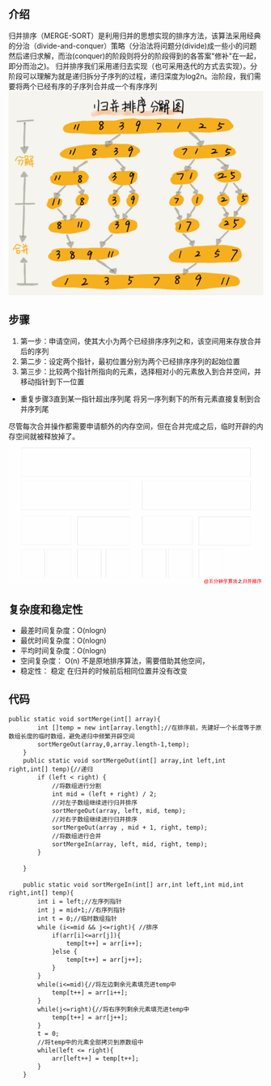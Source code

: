 ## 介绍
归并排序（MERGE-SORT）是利用归并的思想实现的排序方法，该算法采用经典的分治（divide-and-conquer）策略（分治法将问题分(divide)成一些小的问题然后递归求解，而治(conquer)的阶段则将分的阶段得到的各答案"修补"在一起，即分而治之)。
归并排序我们采用递归去实现（也可采用迭代的方式去实现）。分阶段可以理解为就是递归拆分子序列的过程，递归深度为log2n。治阶段，我们需要将两个已经有序的子序列合并成一个有序序列
![](https://raw.githubusercontent.com/binbinbin5/myPics/master/imgs/20190508201551.png)
## 步骤
1. 第一步：申请空间，使其大小为两个已经排序序列之和，该空间用来存放合并后的序列
2. 第二步：设定两个指针，最初位置分别为两个已经排序序列的起始位置
3. 第三步：比较两个指针所指向的元素，选择相对小的元素放入到合并空间，并移动指针到下一位置

- 重复步骤3直到某一指针超出序列尾
将另一序列剩下的所有元素直接复制到合并序列尾

尽管每次合并操作都需要申请额外的内存空间，但在合并完成之后，临时开辟的内存空间就被释放掉了。
![](https://raw.githubusercontent.com/binbinbin5/myPics/master/imgs/bingguipaixu.gif)

## 复杂度和稳定性
- 最差时间复杂度：O(nlogn)
- 最优时间复杂度：O(nlogn)
- 平均时间复杂度：O(nlogn)
- 空间复杂度： O(n)  不是原地排序算法，需要借助其他空间，
- 稳定性： 稳定 在归并的时候前后相同位置并没有改变

## 代码


```
public static void sortMerge(int[] array){
        int []temp = new int[array.length];//在排序前，先建好一个长度等于原数组长度的临时数组，避免递归中频繁开辟空间
        sortMergeOut(array,0,array.length-1,temp);
    }
    public static void sortMergeOut(int[] array,int left,int right,int[] temp){//递归
        if (left < right) {
            //将数组进行分割
            int mid = (left + right) / 2;
            //对左子数组继续进行归并排序
            sortMergeOut(array, left, mid, temp);
            //对右子数组继续进行归并排序
            sortMergeOut(array , mid + 1, right, temp);
            //将数组进行合并
            sortMergeIn(array, left, mid, right, temp);
        }

    }

    public static void sortMergeIn(int[] arr,int left,int mid,int right,int[] temp){
        int i = left;//左序列指针
        int j = mid+1;//右序列指针
        int t = 0;//临时数组指针
        while (i<=mid && j<=right){ //排序
            if(arr[i]<=arr[j]){
                temp[t++] = arr[i++];
            }else {
                temp[t++] = arr[j++];
            }
        }
        while(i<=mid){//将左边剩余元素填充进temp中
            temp[t++] = arr[i++];
        }
        while(j<=right){//将右序列剩余元素填充进temp中
            temp[t++] = arr[j++];
        }
        t = 0;
        //将temp中的元素全部拷贝到原数组中
        while(left <= right){
            arr[left++] = temp[t++];
        }
    }
```
